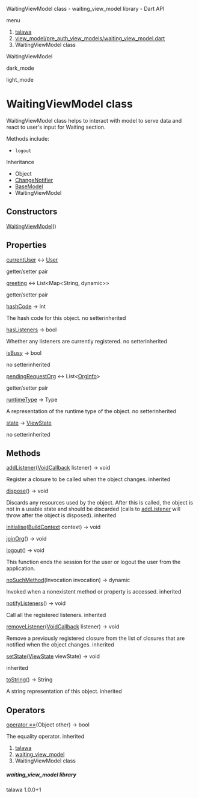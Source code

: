 




WaitingViewModel class - waiting\_view\_model library - Dart API







menu

1. [talawa](../index.html)
2. [view\_model/pre\_auth\_view\_models/waiting\_view\_model.dart](../view_model_pre_auth_view_models_waiting_view_model/view_model_pre_auth_view_models_waiting_view_model-library.html)
3. WaitingViewModel class

WaitingViewModel


dark\_mode

light\_mode




# WaitingViewModel class


WaitingViewModel class helps to interact with model to serve data
and react to user's input for Waiting section.

Methods include:

* `logout`

Inheritance

* Object
* [ChangeNotifier](https://api.flutter.dev/flutter/foundation/ChangeNotifier-class.html)
* [BaseModel](../view_model_base_view_model/BaseModel-class.html)
* WaitingViewModel



## Constructors

[WaitingViewModel](../view_model_pre_auth_view_models_waiting_view_model/WaitingViewModel/WaitingViewModel.html)()




## Properties

[currentUser](../view_model_pre_auth_view_models_waiting_view_model/WaitingViewModel/currentUser.html)
↔ [User](../models_user_user_info/User-class.html)

getter/setter pair

[greeting](../view_model_pre_auth_view_models_waiting_view_model/WaitingViewModel/greeting.html)
↔ List<Map<String, dynamic>>

getter/setter pair

[hashCode](https://api.flutter.dev/flutter/foundation/Listenable/hashCode.html)
→ int

The hash code for this object.
no setterinherited

[hasListeners](https://api.flutter.dev/flutter/foundation/ChangeNotifier/hasListeners.html)
→ bool

Whether any listeners are currently registered.
no setterinherited

[isBusy](../view_model_base_view_model/BaseModel/isBusy.html)
→ bool

no setterinherited

[pendingRequestOrg](../view_model_pre_auth_view_models_waiting_view_model/WaitingViewModel/pendingRequestOrg.html)
↔ List<[OrgInfo](../models_organization_org_info/OrgInfo-class.html)>

getter/setter pair

[runtimeType](https://api.flutter.dev/flutter/foundation/Listenable/runtimeType.html)
→ Type

A representation of the runtime type of the object.
no setterinherited

[state](../view_model_base_view_model/BaseModel/state.html)
→ [ViewState](../enums_enums/ViewState.html)

no setterinherited



## Methods

[addListener](https://api.flutter.dev/flutter/foundation/ChangeNotifier/addListener.html)([VoidCallback](https://api.flutter.dev/flutter/dart-ui/VoidCallback.html) listener)
→ void


Register a closure to be called when the object changes.
inherited

[dispose](https://api.flutter.dev/flutter/foundation/ChangeNotifier/dispose.html)()
→ void


Discards any resources used by the object. After this is called, the
object is not in a usable state and should be discarded (calls to
[addListener](https://api.flutter.dev/flutter/foundation/ChangeNotifier/addListener.html) will throw after the object is disposed).
inherited

[initialise](../view_model_pre_auth_view_models_waiting_view_model/WaitingViewModel/initialise.html)([BuildContext](https://api.flutter.dev/flutter/widgets/BuildContext-class.html) context)
→ void



[joinOrg](../view_model_pre_auth_view_models_waiting_view_model/WaitingViewModel/joinOrg.html)()
→ void



[logout](../view_model_pre_auth_view_models_waiting_view_model/WaitingViewModel/logout.html)()
→ void


This function ends the session for the user or logout the user from the application.

[noSuchMethod](https://api.flutter.dev/flutter/foundation/Listenable/noSuchMethod.html)(Invocation invocation)
→ dynamic


Invoked when a nonexistent method or property is accessed.
inherited

[notifyListeners](https://api.flutter.dev/flutter/foundation/ChangeNotifier/notifyListeners.html)()
→ void


Call all the registered listeners.
inherited

[removeListener](https://api.flutter.dev/flutter/foundation/ChangeNotifier/removeListener.html)([VoidCallback](https://api.flutter.dev/flutter/dart-ui/VoidCallback.html) listener)
→ void


Remove a previously registered closure from the list of closures that are
notified when the object changes.
inherited

[setState](../view_model_base_view_model/BaseModel/setState.html)([ViewState](../enums_enums/ViewState.html) viewState)
→ void


inherited

[toString](https://api.flutter.dev/flutter/foundation/Listenable/toString.html)()
→ String


A string representation of this object.
inherited



## Operators

[operator ==](https://api.flutter.dev/flutter/foundation/Listenable/operator_equals.html)(Object other)
→ bool


The equality operator.
inherited



 


1. [talawa](../index.html)
2. [waiting\_view\_model](../view_model_pre_auth_view_models_waiting_view_model/view_model_pre_auth_view_models_waiting_view_model-library.html)
3. WaitingViewModel class

##### waiting\_view\_model library





talawa
1.0.0+1






